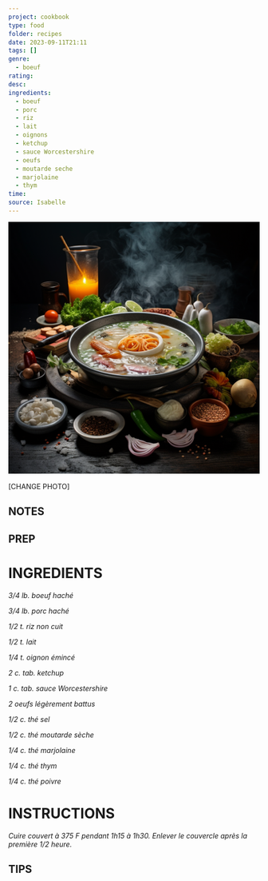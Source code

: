 ```yaml
---
project: cookbook
type: food
folder: recipes
date: 2023-09-11T21:11
tags: []
genre:
  - boeuf
rating: 
desc: 
ingredients:
  - boeuf
  - porc
  - riz
  - lait
  - oignons
  - ketchup
  - sauce Worcestershire
  - oeufs
  - moutarde seche
  - marjolaine
  - thym
time: 
source: Isabelle
---
```


![IMAGE](_default.png)


[CHANGE PHOTO]


## NOTES




## PREP


# INGREDIENTS

_3/4 lb. boeuf haché_

_3/4 lb. porc haché_

_1/2 t. riz non cuit_

_1/2 t. lait_

_1/4 t. oignon émincé_

_2 c. tab. ketchup_

_1 c. tab. sauce Worcestershire_

_2 oeufs légèrement battus_

_1/2 c. thé sel_

_1/2 c. thé moutarde sèche_

_1/4 c. thé marjolaine_

_1/4 c. thé thym_

_1/4 c. thé poivre_


# INSTRUCTIONS

_Cuire couvert à 375 F pendant 1h15 à 1h30._
_Enlever le couvercle après la première 1/2_
_heure._

## TIPS



